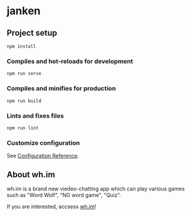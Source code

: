 # janken

## Project setup
```
npm install
```

### Compiles and hot-reloads for development
```
npm run serve
```

### Compiles and minifies for production
```
npm run build
```

### Lints and fixes files
```
npm run lint
```

### Customize configuration
See [Configuration Reference](https://cli.vuejs.org/config/).

## About wh.im

wh.im is a brand new viedeo-chatting app which can play various games such as "Word Wolf", "NG word game", "Quiz".

If you are interested, accsess [wh.im](https://wh.im)!
